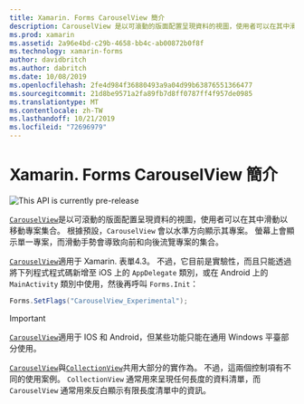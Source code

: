 ```yaml
---
title: Xamarin. Forms CarouselView 簡介
description: CarouselView 是以可滾動的版面配置呈現資料的視圖，使用者可以在其中滑動以移動專案集合。
ms.prod: xamarin
ms.assetid: 2a96e4bd-c29b-4658-bb4c-ab00872b0f8f
ms.technology: xamarin-forms
author: davidbritch
ms.author: dabritch
ms.date: 10/08/2019
ms.openlocfilehash: 2fe4d984f36880493a9a04d99b63876551366477
ms.sourcegitcommit: 21d8be9571a2fa89fb7d8ff0787ff4f957de0985
ms.translationtype: MT
ms.contentlocale: zh-TW
ms.lasthandoff: 10/21/2019
ms.locfileid: "72696979"
---
```

# <a name="xamarinforms-carouselview-introduction"></a>Xamarin. Forms CarouselView 簡介

![](~/media/shared/preview.png "This API is currently pre-release")

[`CarouselView`](xref:Xamarin.Forms.CarouselView)是以可滾動的版面配置呈現資料的視圖，使用者可以在其中滑動以移動專案集合。 根據預設，`CarouselView` 會以水準方向顯示其專案。 螢幕上會顯示單一專案，而滑動手勢會導致向前和向後流覽專案的集合。

[`CarouselView`](xref:Xamarin.Forms.CarouselView)適用于 Xamarin. 表單4.3。 不過，它目前是實驗性，而且只能透過將下列程式程式碼新增至 iOS 上的 `AppDelegate` 類別，或在 Android 上的 `MainActivity` 類別中使用，然後再呼叫 `Forms.Init`：

```csharp
Forms.SetFlags("CarouselView_Experimental");
```

> [!IMPORTANT]
> [`CarouselView`](xref:Xamarin.Forms.CarouselView)適用于 IOS 和 Android，但某些功能只能在通用 Windows 平臺部分使用。

[`CarouselView`](xref:Xamarin.Forms.CarouselView)與[`CollectionView`](xref:Xamarin.Forms.CollectionView)共用大部分的實作為。 不過，這兩個控制項有不同的使用案例。 `CollectionView` 通常用來呈現任何長度的資料清單，而 `CarouselView` 通常用來反白顯示有限長度清單中的資訊。
